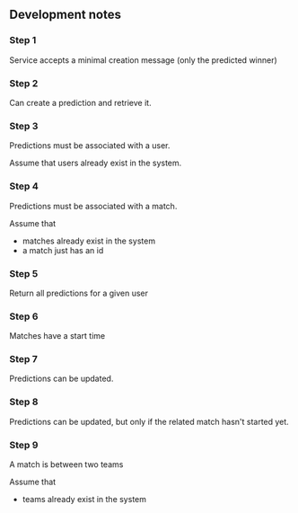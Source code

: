 ## Development notes

### Step 1

Service accepts a minimal creation message (only the predicted winner)

### Step 2

Can create a prediction and retrieve it.

### Step 3

Predictions must be associated with a user.

Assume that users already exist in the system.

### Step 4

Predictions must be associated with a match.

Assume that 

* matches already exist in the system
* a match just has an id

### Step 5

Return all predictions for a given user

### Step 6

Matches have a start time

### Step 7

Predictions can be updated.

### Step 8

Predictions can be updated, but only if the related match hasn't started yet.

### Step 9

A match is between two teams

Assume that

* teams already exist in the system
